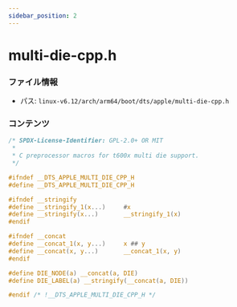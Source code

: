 ```yaml
---
sidebar_position: 2
---
```

# multi-die-cpp.h

### ファイル情報

- パス: `linux-v6.12/arch/arm64/boot/dts/apple/multi-die-cpp.h`

### コンテンツ

```h
/* SPDX-License-Identifier: GPL-2.0+ OR MIT
 *
 * C preprocessor macros for t600x multi die support.
 */

#ifndef __DTS_APPLE_MULTI_DIE_CPP_H
#define __DTS_APPLE_MULTI_DIE_CPP_H

#ifndef __stringify
#define __stringify_1(x...)     #x
#define __stringify(x...)       __stringify_1(x)
#endif

#ifndef __concat
#define __concat_1(x, y...)     x ## y
#define __concat(x, y...)       __concat_1(x, y)
#endif

#define DIE_NODE(a) __concat(a, DIE)
#define DIE_LABEL(a) __stringify(__concat(a, DIE))

#endif /* !__DTS_APPLE_MULTI_DIE_CPP_H */

```
